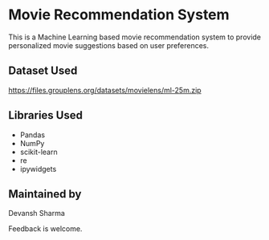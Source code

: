 # Movie Recommendation System

This is a Machine Learning based movie recommendation system to provide personalized movie suggestions based on user preferences.

## Dataset Used

 https://files.grouplens.org/datasets/movielens/ml-25m.zip

## Libraries Used

- Pandas
- NumPy
- scikit-learn
- re
- ipywidgets

## Maintained by

Devansh Sharma

Feedback is welcome.
